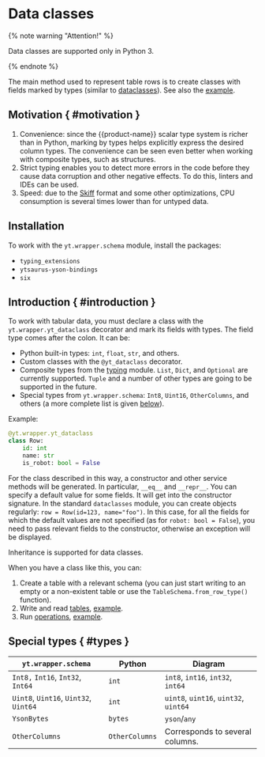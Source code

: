 # Data classes

{% note warning "Attention!" %}

Data classes are supported only in Python 3.

{% endnote %}

The main method used to represent table rows is to create classes with fields marked by types (similar to [dataclasses](https://docs.python.org/3/library/dataclasses.html)). See also the [example](https://github.com/ytsaurus/ytsaurus/tree/main/yt/python/examples/dataclass_types).

## Motivation { #motivation }

1. Convenience: since the {{product-name}} scalar type system is richer than in Python, marking by types helps explicitly express the desired column types. The convenience can be seen even better when working with composite types, such as structures.
2. Strict typing enables you to detect more errors in the code before they cause data corruption and other negative effects. To do this, linters and IDEs can be used.
3. Speed: due to the [Skiff](../../../user-guide/storage/skiff.md) format and some other optimizations, CPU consumption is several times lower than for untyped data.

## Installation

To work with the `yt.wrapper.schema` module, install the packages:

* `typing_extensions`
* `ytsaurus-yson-bindings`
* `six`

## Introduction { #introduction }

To work with tabular data, you must declare a class with the `yt.wrapper.yt_dataclass` decorator and mark its fields with types. The field type comes after the colon. It can be:
- Python built-in types: `int`, `float`, `str`, and others.
- Custom classes with the `@yt_dataclass` decorator.
- Composite types from the [typing](https://docs.python.org/3/library/typing.html) module. `List`, `Dict`, and `Optional` are currently supported. `Tuple` and a number of other types are going to be supported in the future.
- Special types from `yt.wrapper.schema`: `Int8`, `Uint16`, `OtherColumns`, and others (a more complete list is given [below](#types)).

Example:

```python
@yt.wrapper.yt_dataclass
class Row:
    id: int
    name: str
    is_robot: bool = False
```

For the class described in this way, a constructor and other service methods will be generated. In particular, `__eq__` and `__repr__`. You can specify a default value for some fields. It will get into the constructor signature. In the standard `dataclasses` module, you can create objects regularly: `row = Row(id=123, name="foo")`. In this case, for all the fields for which the default values are not specified (as for `robot: bool = False`), you need to pass relevant fields to the constructor, otherwise an exception will be displayed.

Inheritance is supported for data classes.

When you have a class like this, you can:

1. Create a table with a relevant schema (you can just start writing to an empty or a non-existent table or use the `TableSchema.from_row_type()` function).
2. Write and read [tables](../../../api/python/userdoc.md#table_commands), [example](../../../api/python/examples.md#read_write).
3. Run [operations](../../../api/python/userdoc.md#python_operations), [example](../../../api/python/examples.md#simple_map).


## Special types { #types }

| `yt.wrapper.schema` | Python | Diagram |
|-------------------------------|----------------|-------------|
| `Int8,` `Int16`, `Int32`, `Int64` | `int` | `int8`, `int16`, `int32`, `int64` |
| `Uint8`, `Uint16`, `Uint32`, `Uint64` | `int` | `uint8`, `uint16`, `uint32`, `uint64` |
| `YsonBytes` | `bytes` | `yson`/`any` |
| `OtherColumns` | `OtherColumns` | Corresponds to several columns. |
